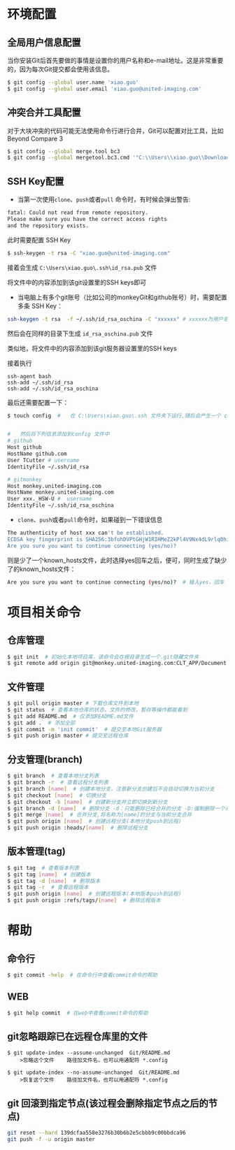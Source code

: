 # 环境配置

## 全局用户信息配置
当你安装Git后首先要做的事情是设置你的用户名称和e-mail地址。这是非常重要的，因为每次Git提交都会使用该信息。

```bash
$ git config --global user.name 'xiao.guo'
$ git config --global user.email 'xiao.guo@united-imaging.com'
```

## 冲突合并工具配置
对于大块冲突的代码可能无法使用命令行进行合并，Git可以配置对比工具，比如Beyond Compare 3
```bash
$ git config --global merge.tool bc3
$ git config --global mergetool.bc3.cmd '"C:\\Users\\xiao.guo\\Downloads\\Beyond Compare 3\\Beyond Compare 3\\BCompare.exe" $BASE $LOCAL $REMOTE $MERGED'
```

## SSH Key配置
- 当第一次使用`clone`、`push`或者`pull` 命令时，有时候会弹出警告:

```bash
fatal: Could not read from remote repository.
Please make sure you have the correct access rights
and the repository exists.
```
此时需要配置 SSH Key

```bash
$ ssh-keygen -t rsa -C "xiao.guo@united-imaging.com" 
```
接着会生成 `C:\Users\xiao.guo\.ssh\id_rsa.pub` 文件

将文件中的内容添加到该git设置里的SSH keys即可

- 当电脑上有多个git账号（比如公司的monkeyGit和github账号）时，需要配置多条 SSH Key：

```bash
ssh-keygen -t rsa  -f ~/.ssh/id_rsa_oschina -C "xxxxxx" # xxxxxx为用户名
```
然后会在同样的目录下生成 `id_rsa_oschina.pub` 文件

类似地，将文件中的内容添加到该git服务器设置里的SSH keys

接着执行

```
ssh-agent bash
ssh-add ~/.ssh/id_rsa
ssh-add ~/.ssh/id_rsa_oschina
```

最后还需要配置一下：

```bash
$ touch config  #   在 C:\Users\xiao.guo\.ssh 文件夹下运行,随后会产生一个 config 文件


#   然后将下列信息添加到config 文件中
# github
Host github
HostName github.com
User TCutter # username
IdentityFile ~/.ssh/id_rsa

# gitmonkey
Host monkey.united-imaging.com
HostName monkey.united-imaging.com
User xxx._HSW-U #  username
IdentityFile ~/.ssh/id_rsa_oschina
```

- `clone`、`push`或者`pull`命令时，如果碰到一下错误信息

```bash
The authenticity of host xxx can't be established.
ECDSA key fingerprint is SHA256:3bfohDVPtGHjW1RIHMeZ2kPl4V9Nx4dL9rlq0hi2lj8.
Are you sure you want to continue connecting (yes/no)? 
```
则是少了一个known_hosts文件，此时选择yes回车之后，便可，同时生成了缺少了的known_hosts文件：

```bash
Are you sure you want to continue connecting (yes/no)?  # 输入yes，回车
```

# 项目相关命令

## 仓库管理
```bash
$ git init  # 初始化本地项目库，该命令会在根目录生成一个.git隐藏文件夹
$ git remote add origin git@monkey.united-imaging.com:CLT_APP/Document.git  # 连接远程仓库
```

## 文件管理
```bash
$ git pull origin master # 下载仓库文件到本地
$ git status  # 查看本地仓库的状态，文件的修改，暂存等操作都能看到
$ git add README.md  # 仅添加README.md文件
$ git add .  # 添加全部
$ git commit -m 'init commit'  # 提交至本地Git服务器
$ git push origin master # 提交至远程仓库
```

## 分支管理(branch)
```bash
$ git branch  # 查看本地分支列表
$ git branch -r  # 查看远程分支列表
$ git branch [name]  # 创建本地分支，注意新分支创建后不会自动切换为当前分支
$ git checkout [name]  # 切换分支
$ git checkout -b [name]  # 创建新分支并立即切换到新分支
$ git branch -d [name]  # 删除分支 -d：只能删除已经合并的分支 -D:强制删除一个未合并的分支分支
$ git merge [name]  # 合并分支,将名称为[name]的分支与当前分支合并
$ git push origin [name]  # 创建远程分支(本地分支push到远程)
$ git push origin :heads/[name]  # 删除远程分支
```

## 版本管理(tag)
```bash
$ git tag  # 查看版本列表
$ git tag [name]  # 创建版本
$ git tag -d [name]  # 删除版本
$ git tag -r  # 查看远程版本
$ git push origin [name]  # 创建远程版本(本地版本push到远程)
$ git push origin :refs/tags/[name]  # 删除远程版本
```

# 帮助

## 命令行
```bash
$ git commit -help  # 在命令行中查看commit命令的帮助
```

## WEB
```bash
$ git help commit  # 在web中查看commit命令的帮助
```

## git忽略跟踪已在远程仓库里的文件
```bashs
$ git update-index --assume-unchanged  Git/README.md
    >忽略这个文件    路径加文件名，也可以用通配符 *.config 

$ git update-index --no-assume-unchanged  Git/README.md
    >恢复这个文件    路径加文件名，也可以用通配符 *.config
```

## git 回滚到指定节点(该过程会删除指定节点之后的节点)
```bash
git reset --hard 139dcfaa558e3276b30b6b2e5cbbb9c00bbdca96  
git push -f -u origin master
```